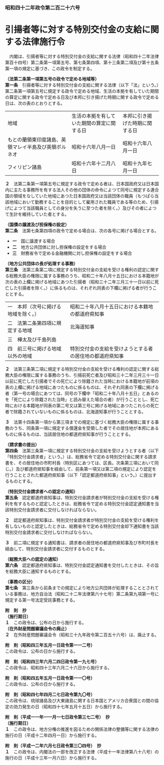 ### 昭和四十二年政令第二百二十六号  
# 引揚者等に対する特別交付金の支給に関する法律施行令  
　内閣は、引揚者等に対する特別交付金の支給に関する法律（昭和四十二年法律第百十四号）第二条第一項第五号、第七条第四項、第十三条第二項及び第十五条第一項の規定に基づき、この政令を制定する。  
  
**（法第二条第一項第五号の政令で定める地域等）**  
**第一条**　引揚者等に対する特別交付金の支給に関する法律（以下「法」という。）第二条第一項第五号に規定する政令で定める地域、生活の本拠を有していた期間の算定に関する政令で定める日及び本邦に引き揚げた時期に関する政令で定める日は、次の表のとおりとする。  

||||  
| --- | --- | --- |  
|地域|生活の本拠を有していた期間の算定に関する日|本邦に引き揚げた時期に関する日|  
|もとの蘭領東印度諸島、英領マレイ半島及び英領ボルネオ|昭和十六年八月一日|昭和十六年八月一日|  
|フィリピン諸島|昭和十六年十二月八日|昭和十九年七月一日|  
  
  
**２**　法第二条第一項第五号に規定する政令で定める者は、日本国政府又は日本国内に主たる事務所を有する法人その他の団体の命令によつて同号に規定する連合国の領域をなしていた地域にあつた日本国政府又は当該団体の職員（もつぱら当該地域において勤務することを目的として雇用された職員である等のため、引揚げによつて当該職員としての身分を失うに至つた者を除く。）及びその者によつて生計を維持していた者とする。  
  
**（国債の譲渡及び担保権の設定）**  
**第二条**　法第七条第四項の政令で定める場合は、次の各号に掲げる場合とする。  
* **一**　国に譲渡する場合  
* **二**　地方公共団体に対し担保権の設定をする場合  
* **三**　財務省令で定める金融機関に対し担保権の設定をする場合  
  
**（地方公共団体の長が処理する事務）**  
**第三条**　法第三条第二項に規定する特別交付金の支給を受ける権利の認定に関する総務大臣の権限に属する事務のうち、昭和二十年八月十五日における本籍地が次の表の上欄に掲げる地域にあつた引揚者（昭和三十二年三月三十一日以前に死亡した引揚者を除く。）に係るものは、それぞれ同表の下欄に掲げる者が行うこととする。  

|||  
| --- | --- |  
|一　本邦（次号に掲げる地域を除く。）|昭和二十年八月十五日における本籍地の都道府県知事|  
|二　法第二条第四項に規定する地域|北海道知事|  
|三　樺太及び千島列島|  
|四　前三号に掲げる地域以外の地域|特別交付金の支給を受けようとする者の居住地の都道府県知事|  
  
  
**２**　法第三条第二項に規定する特別交付金の支給を受ける権利の認定に関する総務大臣の権限に属する事務のうち、引揚前死亡者及び昭和三十二年三月三十一日以前に死亡した引揚者でその死亡により除籍された当時における本籍地が前項の表の上欄に掲げる地域にあつたものに係るものは、それぞれ同表の下欄に掲げる者（第一号の場合にあつては、同号の下欄中「昭和二十年八月十五日」とあるのを「死亡により除籍された当時」と読み替えた場合の者）が行うこととし、死亡時における本籍地が同表の第二号又は第三号に掲げる地域にあつたこれらの死亡者で除籍されていないものに係るものは、北海道知事が行うこととする。  
  
**３**　法第十四条第一項から第三項までの規定に基づく総務大臣の権限に属する事務のうち、同条第一項に規定する償還金を受領した者でその居住地が本邦にあるものに係るものは、当該居住地の都道府県知事が行うこととする。  
  
**（請求書の提出）**  
**第四条**　法第三条第一項に規定する特別交付金の支給を受けようとする者（以下「特別交付金請求者」という。）は、総務省令で定める特別交付金に関する請求書を、その居住地の市町村長（特別区にあつては、区長。次条第三項において同じ。）及び都道府県知事を経由して、前条第一項又は第二項の規定により認定を行うこととされた都道府県知事（以下「認定都道府県知事」という。）に提出するものとする。  
  
**（特別交付金請求者への認定の通知）**  
**第五条**　認定都道府県知事は、特別交付金請求者が特別交付金の支給を受ける権利を有するものと認定したときは、総務省令で定める特別交付金認定通知書を当該特別交付金請求者に交付しなければならない。  
  
**２**　認定都道府県知事は、特別交付金請求者が特別交付金の支給を受ける権利を有しないものと認定したときは、総務省令で定める特別交付金却下通知書を当該特別交付金請求者に交付しなければならない。  
  
**３**　前二項に規定する通知書は、請求者の居住地の都道府県知事及び市町村長を経由して、特別交付金請求者に交付するものとする。  
  
**（総務大臣への認定の通知）**  
**第六条**　認定都道府県知事は、特別交付金認定通知書を交付したときは、その旨を総務大臣に通知するものとする。  
  
**（事務の区分）**  
**第七条**　第三条から前条までの規定により地方公共団体が処理することとされている事務は、地方自治法（昭和二十二年法律第六十七号）第二条第九項第一号に規定する第一号法定受託事務とする。  
  
**附　則　抄**  
**（施行期日）**  
**１**　この政令は、公布の日から施行する。  
**（在外財産問題審議会令の廃止）**  
**２**　在外財産問題審議会令（昭和三十九年政令第二百五十六号）は、廃止する。  
  
**附　則（昭和四三年五月一日政令第一一二号）**  
この政令は、公布の日から施行する。  
  
**附　則（昭和四三年六月二四日政令第一九七号）**  
この政令は、昭和四十三年六月二十六日から施行する。  
  
**附　則（昭和四五年五月一日政令第一一〇号）**  
この政令は、公布の日から施行する。  
  
**附　則（昭和四七年四月二七日政令第九〇号）**  
この政令は、琉球諸島及び大東諸島に関する日本国とアメリカ合衆国との間の協定の効力発生の日（昭和四十七年五月十五日）から施行する。  
  
**附　則（平成一一年一一月一七日政令第三七二号）　抄**  
**（施行期日）**  
**１**　この政令は、地方分権の推進を図るための関係法律の整備等に関する法律の施行の日（平成十二年四月一日）から施行する。  
  
**附　則（平成一二年六月七日政令第三〇四号）　抄**  
**１**　この政令は、内閣法の一部を改正する法律（平成十一年法律第八十八号）の施行の日（平成十三年一月六日）から施行する。  
  
